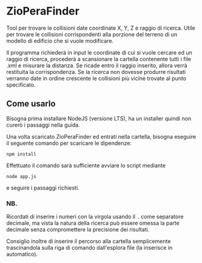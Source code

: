# ZioPeraFinder

Tool per trovare le collisioni date coordinate X, Y, Z e raggio di ricerca. Utile per trovare le collisioni corrispondenti alla porzione del terreno di un modello di edificio che si vuole modificare.

Il programma richiederà in input le coordinate di cui si vuole cercare ed un raggio di ricerca, procederà a scansionare la cartella contenente tutti i file .xml e misurare la distanza. Se ricade entro il raggio inserito, allora verrà restituita la corrispondenza. Se la ricerca non dovesse produrre risultati verranno date in ordine crescente le collisioni più vicine trovate al punto specificato.

## Come usarlo

Bisogna prima installare NodeJS (versione LTS), ha un installer quindi non curerò i passaggi nella guida.

Una volta scaricato ZioPeraFinder ed entrati nella cartella, bisogna eseguire il seguente comando per scaricare le dipendenze: 
```
npm install
```

Effettuato il comando sarà sufficiente avviare lo script mediante
```
node app.js
```
e seguire i passaggi richiesti.

### NB.
Ricordati di inserire i numeri con la virgola usando il `.` come separatore decimale, ma vista la natura della ricerca può essere omessa la parte decimale senza compromettere la precisione dei risultati.

Consiglio inoltre di inserire il percorso alla cartella semplicemente trascinandola sulla riga di comando dall'esplora file (la inserisce in automatico).
